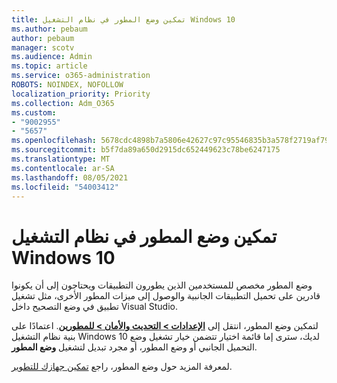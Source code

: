 ```yaml
---
title: تمكين وضع المطور في نظام التشغيل Windows 10
ms.author: pebaum
author: pebaum
manager: scotv
ms.audience: Admin
ms.topic: article
ms.service: o365-administration
ROBOTS: NOINDEX, NOFOLLOW
localization_priority: Priority
ms.collection: Adm_O365
ms.custom:
- "9002955"
- "5657"
ms.openlocfilehash: 5678cdc4898b7a5806e42627c97c95546835b3a578f2719af791da062ba0e2ac
ms.sourcegitcommit: b5f7da89a650d2915dc652449623c78be6247175
ms.translationtype: MT
ms.contentlocale: ar-SA
ms.lasthandoff: 08/05/2021
ms.locfileid: "54003412"
---
```

# <a name="enable-developer-mode-in-windows-10"></a>تمكين وضع المطور في نظام التشغيل Windows 10

وضع المطور مخصص للمستخدمين الذين يطورون التطبيقات ويحتاجون إلى أن يكونوا قادرين على تحميل التطبيقات الجانبية والوصول إلى ميزات المطور الأخرى، مثل تشغيل تطبيق في وضع التصحيح داخل Visual Studio.

لتمكين وضع المطور، انتقل إلى **[الإعدادات > التحديث والأمان > للمطورين](ms-settings:developers?activationSource=GetHelp)**. اعتمادًا على بنية نظام التشغيل Windows 10 لديك، سترى إما قائمة اختيار تتضمن خيار تشغيل وضع التحميل الجانبي أو وضع المطور، أو مجرد تبديل لتشغيل **وضع المطور**.

لمعرفة المزيد حول وضع المطور، راجع [تمكين جهازك للتطوير](https://docs.microsoft.com/windows/uwp/get-started/enable-your-device-for-development).
